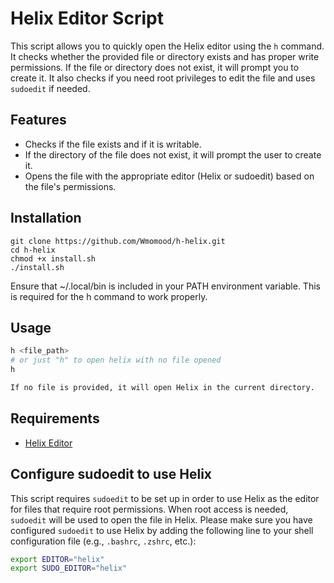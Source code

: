 # Helix Editor Script
This script allows you to quickly open the Helix editor using the `h` command. It checks whether the provided file or directory exists and has proper write permissions. If the file or directory does not exist, it will prompt you to create it. It also checks if you need root privileges to edit the file and uses `sudoedit` if needed.

## Features
- Checks if the file exists and if it is writable.
- If the directory of the file does not exist, it will prompt the user to create it.
- Opens the file with the appropriate editor (Helix or sudoedit) based on the file's permissions.

## Installation

```
git clone https://github.com/Wmomood/h-helix.git
cd h-helix
chmod +x install.sh
./install.sh
```
Ensure that ~/.local/bin is included in your PATH environment variable. This is required for the h command to work properly.

## Usage

```bash
h <file_path>
# or just "h" to open helix with no file opened
h

If no file is provided, it will open Helix in the current directory.
```

## Requirements

  - [Helix Editor](https://github.com/helix-editor/helix)

## Configure sudoedit to use Helix

This script requires `sudoedit` to be set up in order to use Helix as the editor for files that require root permissions. When root access is needed, `sudoedit` will be used to open the file in Helix. Please make sure you have configured `sudoedit` to use Helix by adding the following line to your shell configuration file (e.g., `.bashrc`, `.zshrc`, etc.):

```bash
export EDITOR="helix"
export SUDO_EDITOR="helix"
```
